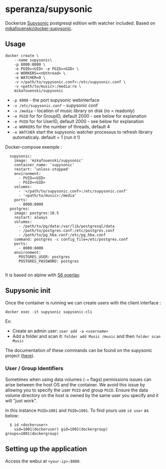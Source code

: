 # speranza/supysonic
Dockerize [Supysonic](https://github.com/spl0k/supysonic) postgresql edition with watcher included. Based on [mikafouenski/docker-supysonic](https://github.com/mikafouenski/docker-supysonic).

## Usage

```
docker create \
    --name supysonic\
    -p 8000:8000 \
    -e PUID=<UID> -e PGID=<GID> \
    -e WORKERS=<nbthread> \ 
    -e WATCHER=0 \ 
    -v </path/to/sypysonic.conf>:/etc/supysonic.conf \
    -v <path/to/music>:/media:ro \
    mikafouenski/supysonic
```

* `-p 8000` - the port supysonic webinterface
* `-v /etc/supysonic.conf` - supysonic conf
* `-v /media` - location of music library on disk (ro = readonly)
* `-e PGID` for for GroupID, default 2000 - see below for explanation
* `-e PUID` for for UserID, default 2000 - see below for explanation
* `-e WORKERS` for the number of threads, default 4
* `-e WATCHER` start the supysonic watcher processus to refresh librairy automaticaly. default = 1 (run it !)

Docker-compose exemple :
```
  supysonic:
    image: 'mikafouenski/supysonic'
    container_name: 'supysonic'
    restart: 'unless-stopped'
    environment:
      - PUID=<UID>
      - PGID=<GID>
    volumes:
      - '</path/to/supysonic.conf>:/etc/supysonic.conf'
      - '<path/to/music>:/media'
    ports:
      - 8000:8000
  postgres:
    image: postgres:10.5
    restart: always
    volumes:
      - /path/to/pg/data:/var/lib/postgresql/data
      - /path/to/postgres.conf:/etc/postgres.conf
      - /path/to/pg_hba.conf:/etc/pg_hba.conf
    command: postgres -c config_file=/etc/postgres.conf
    ports:
      - 8000:8000
    environment:
      POSTGRES_USER: postgres
      POSTGRES_PASSWORD: postgres
  
```

It is based on alpine with [S6 overlay](http://skarnet.org/software/s6/index.html).

## Supysonic init

Once the container is running we can create users with the client interface :
```
docker exec -it supysonic supysonic-cli
```

Ex: 
* Create an admin user: `user add -a <username>`
* Add a folder and scan it: `folder add Music /music` and then `folder scan Music`

The documentation of these commands can be found on the supysonic project ([here](https://github.com/spl0k/supysonic/blob/master/docs/cli.md)).

### User / Group Identifiers

Sometimes when using data volumes (`-v` flags) permissions issues can arise between the host OS and the container. We avoid this issue by allowing you to specify the user `PUID` and group `PGID`. Ensure the data volume directory on the host is owned by the same user you specify and it will "just work".

In this instance `PUID=1001` and `PGID=1001`. To find yours use `id user` as below:

```
  $ id <dockeruser>
    uid=1001(dockeruser) gid=1001(dockergroup) groups=1001(dockergroup)
```

## Setting up the application
Access the webui at `<your-ip>:8000`.


